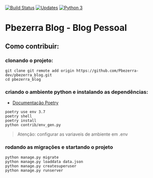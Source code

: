 [![Build Status](https://travis-ci.org/Pbezerra-dev/pbezerra_blog.svg?branch=master)](https://travis-ci.org/Pbezerra-dev/pbezerra_blog)
[![Updates](https://pyup.io/repos/github/Pbezerra-dev/Mtranscoder/shield.svg)](https://pyup.io/repos/github/Pbezerra-dev/Mtranscoder/)
[![Python 3](https://pyup.io/repos/github/Pbezerra-dev/Mtranscoder/python-3-shield.svg)](https://pyup.io/repos/github/Pbezerra-dev/Mtranscoder/)


#  Pbezerra Blog - __Blog Pessoal__

## Como contribuir:

### clonando o projeto:
```
git clone git remote add origin https://github.com/Pbezerra-dev/pbezerra_blog.git
cd pbezerra_blog
```
### criando o ambiente python e instalando as dependências:

- [Documentação Poetry](https://python-poetry.org/docs/)
```
poetry use env 3.7
poetry shell
poetry install
python contrib/env_gen.py
```
> Atenção: configurar as variaveis de ambiente em .env

### rodando as migrações e startando o projeto
```
python manage.py migrate
python manage.py loaddata data.json
python manage.py createsuperuser
python manage.py runserver
```